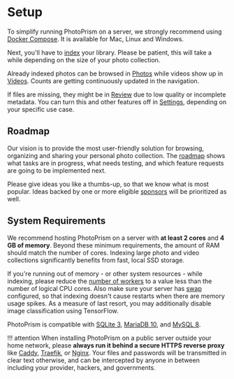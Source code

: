 # Setup

To simplify running PhotoPrism on a server, we strongly recommend using [Docker Compose](docker-compose.md).
It is available for Mac, Linux and Windows.

Next, you'll have to [index](../user-guide/library/import-vs-index.md) 
your library. Please be patient, this will take a while depending on the size of your photo collection.

Already indexed photos can be browsed in [Photos](../user-guide/organize/browse.md) 
while videos show up in [Videos](../user-guide/organize/video.md).
Counts are getting continuously updated in the navigation.

If files are missing, they might be in [Review](../user-guide/organize/review.md) due to low quality
or incomplete metadata. You can turn this and other features off in [Settings](../user-guide/settings/general.md), 
depending on your specific use case.

## Roadmap ##

Our vision is to provide the most user-friendly solution for browsing, organizing and sharing your personal photo collection.
The [roadmap](https://github.com/photoprism/photoprism/projects/5) shows what tasks are in progress, 
what needs testing, and which feature requests are going to be implemented next.

Please give ideas you like a thumbs-up, so that we know what is most popular.
Ideas backed by one or more eligible [sponsors](../funding.md) 
will be prioritized as well.

## System Requirements ##

We recommend hosting PhotoPrism on a server with **at least 2 cores** and **4 GB of memory**.
Beyond these minimum requirements, the amount of RAM should match the number of cores.
Indexing large photo and video collections significantly benefits from fast, local SSD storage.

If you're running out of memory - or other system resources - while indexing, please reduce the
[number of workers](https://docs.photoprism.org/getting-started/config-options/)
to a value less than the number of logical CPU cores.
Also make sure your server has [swap](https://opensource.com/article/18/9/swap-space-linux-systems) 
configured, so that indexing doesn't cause restarts when there are memory usage spikes.
As a measure of last resort, you may additionally disable image classification using TensorFlow.

PhotoPrism is compatible with [SQLite 3](https://www.sqlite.org/), [MariaDB 10](https://mariadb.org/), 
and [MySQL 8](https://www.mysql.com/).

!!! attention
    When installing PhotoPrism on a public server outside your home network, please **always run it
    behind a secure HTTPS reverse proxy** like [Caddy](https://caddyserver.com/), 
    [Traefik](https://containo.us/traefik/), or [Nginx](https://docs.nginx.com/nginx/admin-guide/web-server/reverse-proxy/).
    Your files and passwords will be transmitted in clear text otherwise, and can be intercepted 
    by anyone in between including your provider, hackers, and governments.
